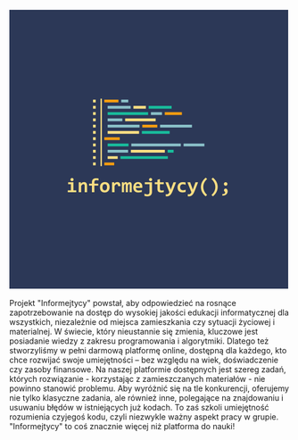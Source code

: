 
![logo](./src/assets/images/logo.png)

Projekt "Informejtycy" powstał, aby odpowiedzieć na rosnące zapotrzebowanie na dostęp do wysokiej jakości edukacji informatycznej dla wszystkich, niezależnie od miejsca zamieszkania czy sytuacji życiowej i materialnej. W świecie, który nieustannie się zmienia, kluczowe jest posiadanie wiedzy z zakresu programowania i algorytmiki. Dlatego też stworzyliśmy w pełni darmową platformę online, dostępną dla każdego, kto chce rozwijać swoje umiejętności – bez względu na wiek, doświadczenie czy zasoby finansowe. Na naszej platformie dostępnych jest szereg zadań, których rozwiązanie - korzystając z zamieszczanych materiałów - nie powinno stanowić problemu. Aby wyróżnić się na tle konkurencji, oferujemy nie tylko klasyczne zadania, ale również inne, polegające na znajdowaniu i usuwaniu błędów w istniejących już kodach. To zaś szkoli umiejętność rozumienia czyjegoś kodu, czyli niezwykle ważny aspekt pracy w grupie. "Informejtycy" to coś znacznie więcej niż platforma do nauki!
